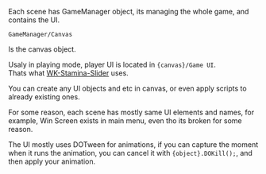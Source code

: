 Each scene has GameManager object, its managing the whole game, and contains the UI.
```
GameManager/Canvas
```
Is the canvas object.

Usaly in playing mode, player UI is located in `{canvas}/Game UI`.  
Thats what [WK-Stamina-Slider](https://github.com/overmet15/WKStaminaSlider) uses.

You can create any UI objects and etc in canvas, or even apply scripts to already existing ones.

For some reason, each scene has mostly same UI elements and names, for example, Win Screen exists in main menu, even tho its broken for some reason.

The UI mostly uses DOTween for animations, if you can capture the moment when it runs the animation, you can cancel it with `{object}.DOKill();`, and then apply your animation.
